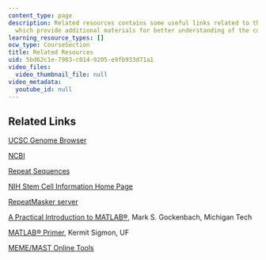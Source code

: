 ```yaml
---
content_type: page
description: Related resources contains some useful links related to the subject,
  which provide additional materials for better understanding of the course.
learning_resource_types: []
ocw_type: CourseSection
title: Related Resources
uid: 5bd62c1e-7903-c014-9205-e9fb933d71a1
video_files:
  video_thumbnail_file: null
video_metadata:
  youtube_id: null
---
```


Related Links
-------------

[UCSC Genome Browser](http://genome.ucsc.edu/)

[NCBI](http://www.ncbi.nlm.nih.gov/)

[Repeat Sequences](http://neuromuscular.wustl.edu/mother/dnarep.htm)

[NIH Stem Cell Information Home Page](http://stemcells.nih.gov/)

[RepeatMasker server](http://www.repeatmasker.org/)

[A Practical Introduction to MATLAB®](http://www.math.mtu.edu/~msgocken/intro/intro.html), Mark S. Gockenbach, Michigan Tech

[MATLAB® Primer](http://math.ucsd.edu/%7Edriver/21d-s99/matlab-primer.html), Kermit Sigmon, UF

[MEME/MAST Online Tools](http://web.mit.edu/meme_v4.11.4/share/doc/mast.html)